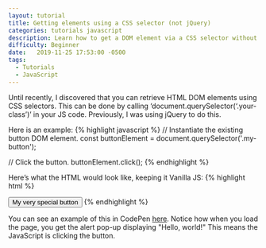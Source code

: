 ```yaml
---
layout: tutorial
title: Getting elements using a CSS selector (not jQuery)
categories: tutorials javascript
description: Learn how to get a DOM element via a CSS selector without using jQuery.
difficulty: Beginner
date:   2019-11-25 17:53:00 -0500
tags: 
  - Tutorials
  - JavaScript
---
```

Until recently, I discovered that you can retrieve HTML DOM elements using CSS selectors. This can be done by calling ‘document.querySelector(‘.your-class’)’ in your JS code. Previously, I was using jQuery to do this.

Here is an example:
{% highlight javascript %}
// Instantiate the existing button DOM element.
const buttonElement = document.querySelector('.my-button');

// Click the button.
buttonElement.click();
{% endhighlight %}

Here’s what the HTML would look like, keeping it Vanilla JS:
{% highlight html %}
<!-- The button that will be clicked by JS, and maybe by you too. :-) -->
<button class="my-button" onclick="alert('Hello, world!');">My very special button</button>
{% endhighlight %}

You can see an example of this in CodePen [here](https://codepen.io/bribread22/pen/vYYqJBy).
Notice how when you load the page, you get the alert pop-up displaying "Hello, world!"
This means the JavaScript is clicking the button.
